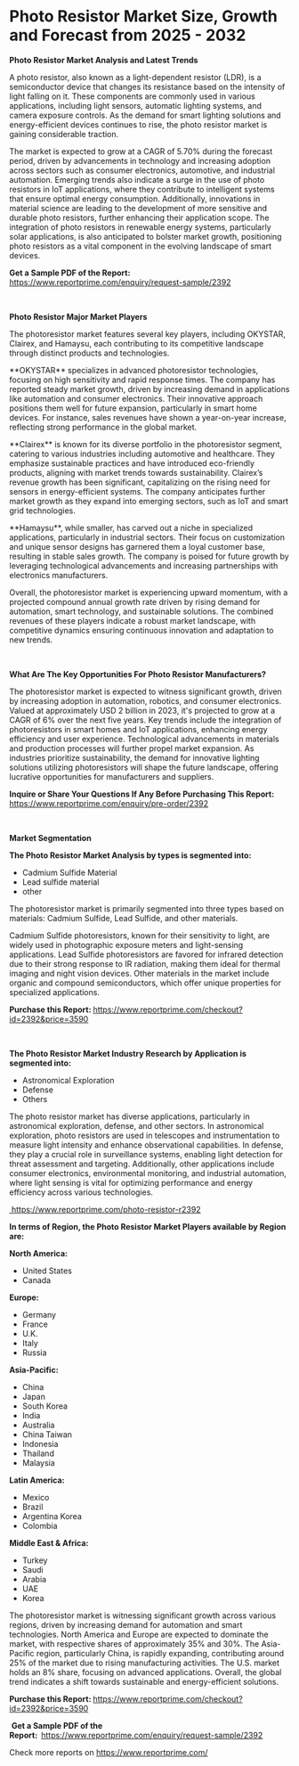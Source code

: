 <p><h1>Photo Resistor Market Size, Growth and Forecast from 2025 - 2032</h1></p><p><strong>Photo Resistor Market Analysis and Latest Trends</strong></p>
<p><p>A photo resistor, also known as a light-dependent resistor (LDR), is a semiconductor device that changes its resistance based on the intensity of light falling on it. These components are commonly used in various applications, including light sensors, automatic lighting systems, and camera exposure controls. As the demand for smart lighting solutions and energy-efficient devices continues to rise, the photo resistor market is gaining considerable traction.</p><p>The market is expected to grow at a CAGR of 5.70% during the forecast period, driven by advancements in technology and increasing adoption across sectors such as consumer electronics, automotive, and industrial automation. Emerging trends also indicate a surge in the use of photo resistors in IoT applications, where they contribute to intelligent systems that ensure optimal energy consumption. Additionally, innovations in material science are leading to the development of more sensitive and durable photo resistors, further enhancing their application scope. The integration of photo resistors in renewable energy systems, particularly solar applications, is also anticipated to bolster market growth, positioning photo resistors as a vital component in the evolving landscape of smart devices.</p></p>
<p><strong>Get a Sample PDF of the Report:&nbsp;</strong> <a href="https://www.reportprime.com/enquiry/request-sample/2392?utm_campaign=2754&utm_medium=2&utm_source=Github&utm_content=ia&utm_term=18032025&utm_id=photo-resistor">https://www.reportprime.com/enquiry/request-sample/2392</a></p>
<p>&nbsp;</p>
<p><strong>Photo Resistor Major Market Players</strong></p>
<p><p>The photoresistor market features several key players, including OKYSTAR, Clairex, and Hamaysu, each contributing to its competitive landscape through distinct products and technologies.</p><p>**OKYSTAR** specializes in advanced photoresistor technologies, focusing on high sensitivity and rapid response times. The company has reported steady market growth, driven by increasing demand in applications like automation and consumer electronics. Their innovative approach positions them well for future expansion, particularly in smart home devices. For instance, sales revenues have shown a year-on-year increase, reflecting strong performance in the global market.</p><p>**Clairex** is known for its diverse portfolio in the photoresistor segment, catering to various industries including automotive and healthcare. They emphasize sustainable practices and have introduced eco-friendly products, aligning with market trends towards sustainability. Clairex’s revenue growth has been significant, capitalizing on the rising need for sensors in energy-efficient systems. The company anticipates further market growth as they expand into emerging sectors, such as IoT and smart grid technologies.</p><p>**Hamaysu**, while smaller, has carved out a niche in specialized applications, particularly in industrial sectors. Their focus on customization and unique sensor designs has garnered them a loyal customer base, resulting in stable sales growth. The company is poised for future growth by leveraging technological advancements and increasing partnerships with electronics manufacturers.</p><p>Overall, the photoresistor market is experiencing upward momentum, with a projected compound annual growth rate driven by rising demand for automation, smart technology, and sustainable solutions. The combined revenues of these players indicate a robust market landscape, with competitive dynamics ensuring continuous innovation and adaptation to new trends.</p></p>
<p>&nbsp;</p>
<p><strong>What Are The Key Opportunities For Photo Resistor Manufacturers?</strong></p>
<p><p>The photoresistor market is expected to witness significant growth, driven by increasing adoption in automation, robotics, and consumer electronics. Valued at approximately USD 2 billion in 2023, it's projected to grow at a CAGR of 6% over the next five years. Key trends include the integration of photoresistors in smart homes and IoT applications, enhancing energy efficiency and user experience. Technological advancements in materials and production processes will further propel market expansion. As industries prioritize sustainability, the demand for innovative lighting solutions utilizing photoresistors will shape the future landscape, offering lucrative opportunities for manufacturers and suppliers.</p></p>
<p><strong>Inquire or Share Your Questions If Any Before Purchasing This Report:</strong> <a href="https://www.reportprime.com/enquiry/pre-order/2392?utm_campaign=2754&utm_medium=2&utm_source=Github&utm_content=ia&utm_term=18032025&utm_id=photo-resistor">https://www.reportprime.com/enquiry/pre-order/2392</a></p>
<p>&nbsp;</p>
<p><strong>Market Segmentation</strong></p>
<p><strong>The Photo Resistor Market Analysis by types is segmented into:</strong></p>
<p><ul><li>Cadmium Sulfide Material</li><li>Lead sulfide material</li><li>other</li></ul></p>
<p><p>The photoresistor market is primarily segmented into three types based on materials: Cadmium Sulfide, Lead Sulfide, and other materials. </p><p>Cadmium Sulfide photoresistors, known for their sensitivity to light, are widely used in photographic exposure meters and light-sensing applications. Lead Sulfide photoresistors are favored for infrared detection due to their strong response to IR radiation, making them ideal for thermal imaging and night vision devices. Other materials in the market include organic and compound semiconductors, which offer unique properties for specialized applications.</p></p>
<p><strong>Purchase this Report:&nbsp;</strong><a href="https://www.reportprime.com/checkout?id=2392&price=3590&utm_campaign=2754&utm_medium=2&utm_source=Github&utm_content=ia&utm_term=18032025&utm_id=photo-resistor">https://www.reportprime.com/checkout?id=2392&price=3590</a></p>
<p>&nbsp;</p>
<p><strong>The Photo Resistor Market Industry Research by Application is segmented into:</strong></p>
<p><ul><li>Astronomical Exploration</li><li>Defense</li><li>Others</li></ul></p>
<p><p>The photo resistor market has diverse applications, particularly in astronomical exploration, defense, and other sectors. In astronomical exploration, photo resistors are used in telescopes and instrumentation to measure light intensity and enhance observational capabilities. In defense, they play a crucial role in surveillance systems, enabling light detection for threat assessment and targeting. Additionally, other applications include consumer electronics, environmental monitoring, and industrial automation, where light sensing is vital for optimizing performance and energy efficiency across various technologies.</p></p>
<p><a href="https://www.reportprime.com/photo-resistor-r2392?utm_campaign=2754&utm_medium=2&utm_source=Github&utm_content=ia&utm_term=18032025&utm_id=photo-resistor">&nbsp;https://www.reportprime.com/photo-resistor-r2392</a></p>
<p><strong>In terms of Region, the Photo Resistor Market Players available by Region are:</strong></p>
<p>
    <p> <strong> North America: </strong>
        <ul>
            <li>United States</li>
            <li>Canada</li>
        </ul>
        </p> 
    <p> <strong> Europe: </strong>
        <ul>
            <li>Germany</li>
            <li>France</li>
            <li>U.K.</li>
            <li>Italy</li>
            <li>Russia</li>
        </ul>
        </p> 
    <p> <strong> Asia-Pacific: </strong>
        <ul>
            <li>China</li>
            <li>Japan</li>
            <li>South Korea</li>
            <li>India</li>
            <li>Australia</li>
            <li>China Taiwan</li>
            <li>Indonesia</li>
            <li>Thailand</li>
            <li>Malaysia</li>
        </ul>
        </p> 
    <p> <strong> Latin America: </strong>
        <ul>
            <li>Mexico</li>
            <li>Brazil</li>
            <li>Argentina Korea</li>
            <li>Colombia</li>
        </ul>
        </p> 
    <p> <strong> Middle East & Africa: </strong>
        <ul>
            <li>Turkey</li>
            <li>Saudi</li>
            <li>Arabia</li>
            <li>UAE</li>
            <li>Korea</li>
        </ul>
    </p>
    </p>
<p><p>The photoresistor market is witnessing significant growth across various regions, driven by increasing demand for automation and smart technologies. North America and Europe are expected to dominate the market, with respective shares of approximately 35% and 30%. The Asia-Pacific region, particularly China, is rapidly expanding, contributing around 25% of the market due to rising manufacturing activities. The U.S. market holds an 8% share, focusing on advanced applications. Overall, the global trend indicates a shift towards sustainable and energy-efficient solutions.</p></p>
<p><strong>Purchase this Report: </strong><a href="https://www.reportprime.com/checkout?id=2392&price=3590&utm_campaign=2754&utm_medium=2&utm_source=Github&utm_content=ia&utm_term=18032025&utm_id=photo-resistor">https://www.reportprime.com/checkout?id=2392&price=3590</a></p>
<p>&nbsp;<strong>Get a Sample PDF of the Report:&nbsp;&nbsp;</strong><a href="https://www.reportprime.com/enquiry/request-sample/2392?utm_campaign=2754&utm_medium=2&utm_source=Github&utm_content=ia&utm_term=18032025&utm_id=photo-resistor">https://www.reportprime.com/enquiry/request-sample/2392</a></p>
<p><strong></strong></p>
<p>Check more reports on <a href="https://www.reportprime.com/?utm_campaign=2754&utm_medium=2&utm_source=Github&utm_content=ia&utm_term=18032025&utm_id=photo-resistor">https://www.reportprime.com/</a></p>